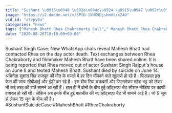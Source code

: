 ```yaml
---
title: "Sushant \u0915\u0940 \u092e\u094c\u0924 \u0915\u0947 \u092c\u093e\u0926 Mahesh Bhatt \u0928\u0947 Rhea \u0915\u094b \u0915\u093f\u092f\u093e \u0925\u093e Call, WhatsApp Chat \u0938\u0947 \u0916\u0941\u0932\u093e \u0930\u093e\u091c \u0935\u0928\u0907\u0902\u0921\u093f\u092f\u093e \u0939\u093f\u0902\u0926\u0940"
image: "https://s2.dmcdn.net/v/SPtD-1VHX9DjshmUt/x240"
vid_id: "x7vpy0u"
categories: "news"
tags: ["Mahesh Bhatt Rhea Chakraborty Call"," Mahesh Bhatt Rhea Chakraborty Chat"," Rhea Mahesh WhatsApp Chat"]
date: "2020-08-28T18:10:09+03:00"
---
```

Sushant Singh Case: New WhatsApp chats reveal Mahesh Bhatt had contacted Rhea on the day actor death. Text exchanges between Rhea Chakraborty and filmmaker Mahesh Bhatt have been shared online. It is being reported that Rhea moved out of actor Sushant Singh Rajput's house on June 8 and texted Mahesh Bhatt. Sushant died by suicide on June 14.  <br>अभिनेता सुशांत सिंह राजपूत की मौत के मामले में हर दिन चौंकाने वाले खुलासे हो रहे हैं। फिलहाल इस केस की जांच सीबीआई और ईडी कर रहे हैं। इस बीच रिया चक्रवर्ती और फिल्ममेकर महेश भट्ट को लेकर भी कई तरह की बातें सामने आ रही हैं। हाल ही में दोनों के बीच हुई व्हॉट्सएप चैट सोशल मीडिया पर काफी वायरल हो रही थी। लेकिन अब इनके बीच हुई बातचीत की नए व्हॉट्सएप चैट भी सामने आई है। जो 9 जून से लेकर 15 जून के बीच की है।   <br>#SushantSuicideCase #MaheshBhatt #RheaChakraborty
